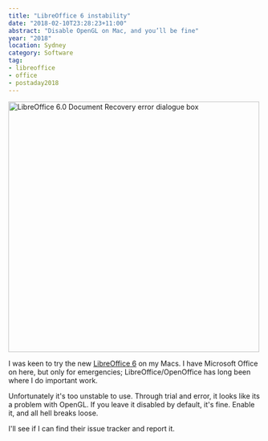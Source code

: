 ```yaml
---
title: "LibreOffice 6 instability"
date: "2018-02-10T23:28:23+11:00"
abstract: "Disable OpenGL on Mac, and you’ll be fine"
year: "2018"
location: Sydney
category: Software
tag:
- libreoffice
- office
- postaday2018
---
```

<p><img src="https://rubenerd.com/files/2018/lo6-error.png" alt="LibreOffice 6.0 Document Recovery error dialogue box" style="width:500px;" /></p>

I was keen to try the new [LibreOffice 6] on my Macs. I have Microsoft Office on here, but only for emergencies; LibreOffice/OpenOffice has long been where I do important work.

Unfortunately it's too unstable to use. Through trial and error, it looks like its a problem with OpenGL. If you leave it disabled by default, it's fine. Enable it, and all hell breaks loose. 

I'll see if I can find their issue tracker and report it.

[LibreOffice 6]: https://wiki.documentfoundation.org/ReleaseNotes/6.0

